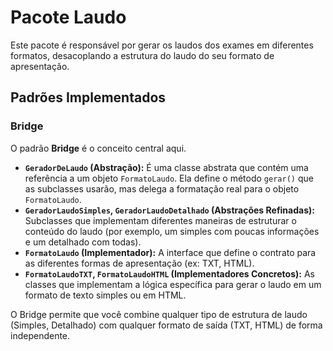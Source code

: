 # Pacote Laudo

Este pacote é responsável por gerar os laudos dos exames em diferentes formatos, desacoplando a estrutura do laudo do seu formato de apresentação.

## Padrões Implementados

### Bridge

O padrão **Bridge** é o conceito central aqui.

- **`GeradorDeLaudo` (Abstração):** É uma classe abstrata que contém uma referência a um objeto `FormatoLaudo`. Ela define o método `gerar()` que as subclasses usarão, mas delega a formatação real para o objeto `FormatoLaudo`.
- **`GeradorLaudoSimples`, `GeradorLaudoDetalhado` (Abstrações Refinadas):** Subclasses que implementam diferentes maneiras de estruturar o conteúdo do laudo (por exemplo, um simples com poucas informações e um detalhado com todas).
- **`FormatoLaudo` (Implementador):** A interface que define o contrato para as diferentes formas de apresentação (ex: TXT, HTML).
- **`FormatoLaudoTXT`, `FormatoLaudoHTML` (Implementadores Concretos):** As classes que implementam a lógica específica para gerar o laudo em um formato de texto simples ou em HTML.

O Bridge permite que você combine qualquer tipo de estrutura de laudo (Simples, Detalhado) com qualquer formato de saída (TXT, HTML) de forma independente.
